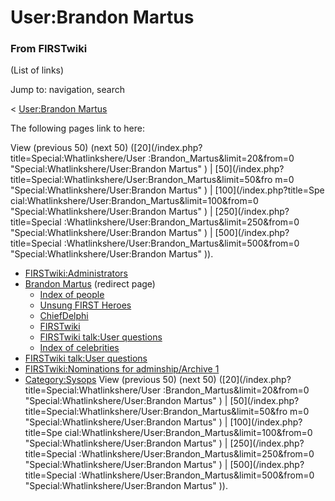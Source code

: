 # User:Brandon Martus

### From FIRSTwiki

(List of links)

Jump to: navigation, search

&lt; [User:Brandon Martus](/index.php?title=User:Brandon_Martus&redirect=no
"User:Brandon Martus" )  

The following pages link to here:

View (previous 50) (next 50) ([20](/index.php?title=Special:Whatlinkshere/User
:Brandon_Martus&limit=20&from=0 "Special:Whatlinkshere/User:Brandon Martus" )
| [50](/index.php?title=Special:Whatlinkshere/User:Brandon_Martus&limit=50&fro
m=0 "Special:Whatlinkshere/User:Brandon Martus" ) | [100](/index.php?title=Spe
cial:Whatlinkshere/User:Brandon_Martus&limit=100&from=0
"Special:Whatlinkshere/User:Brandon Martus" ) | [250](/index.php?title=Special
:Whatlinkshere/User:Brandon_Martus&limit=250&from=0
"Special:Whatlinkshere/User:Brandon Martus" ) | [500](/index.php?title=Special
:Whatlinkshere/User:Brandon_Martus&limit=500&from=0
"Special:Whatlinkshere/User:Brandon Martus" )).

  * [FIRSTwiki:Administrators](FIRSTwiki:Administrators "FIRSTwiki:Administrators" )
  * [Brandon Martus](/index.php?title=Brandon_Martus&redirect=no "Brandon Martus" ) (redirect page) 
    * [Index of people](Index_of_people "Index of people" )
    * [Unsung FIRST Heroes](Unsung_FIRST_Heroes "Unsung FIRST Heroes" )
    * [ChiefDelphi](ChiefDelphi "ChiefDelphi" )
    * [FIRSTwiki](FIRSTwiki "FIRSTwiki" )
    * [FIRSTwiki talk:User questions](FIRSTwiki_talk:User_questions "FIRSTwiki talk:User questions" )
    * [Index of celebrities](Index_of_celebrities "Index of celebrities" )
  * [FIRSTwiki talk:User questions](FIRSTwiki_talk:User_questions "FIRSTwiki talk:User questions" )
  * [FIRSTwiki:Nominations for adminship/Archive 1](FIRSTwiki:Nominations_for_adminship/Archive_1 "FIRSTwiki:Nominations for adminship/Archive 1" )
  * [Category:Sysops](Category:Sysops "Category:Sysops" )
View (previous 50) (next 50) ([20](/index.php?title=Special:Whatlinkshere/User
:Brandon_Martus&limit=20&from=0 "Special:Whatlinkshere/User:Brandon Martus" )
| [50](/index.php?title=Special:Whatlinkshere/User:Brandon_Martus&limit=50&fro
m=0 "Special:Whatlinkshere/User:Brandon Martus" ) | [100](/index.php?title=Spe
cial:Whatlinkshere/User:Brandon_Martus&limit=100&from=0
"Special:Whatlinkshere/User:Brandon Martus" ) | [250](/index.php?title=Special
:Whatlinkshere/User:Brandon_Martus&limit=250&from=0
"Special:Whatlinkshere/User:Brandon Martus" ) | [500](/index.php?title=Special
:Whatlinkshere/User:Brandon_Martus&limit=500&from=0
"Special:Whatlinkshere/User:Brandon Martus" )).

